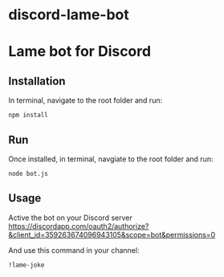 # discord-lame-bot
# Lame bot for Discord

## Installation
In terminal, navigate to the root folder and run:
```
npm install
```

## Run
Once installed, in terminal, navgiate to the root folder and run:
```
node bot.js
```

## Usage
Active the bot on your Discord server
https://discordapp.com/oauth2/authorize?&client_id=359263674096943105&scope=bot&permissions=0

And use this command in your channel:
```
!lame-joke
```


